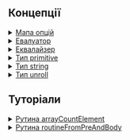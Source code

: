 ## Концепції

<details><summary><a href="./concept/MapOptions.md">
      Мапа опцій
  </a></summary>
  Це спеціальний набір ( масив ) значень, що призначений для передачі даних в рутину та управління її поведінкою.
</details>
<details><summary><a href="./concept/Evaluator.md">
      Евалуатор
  </a></summary>
  Складний фільтр, що встановлює (визначає) умови відбору елементів, через перетворення початкових даних. Для фільтрування використовується більш однієї рутини.
</details>
<details><summary><a href="./concept/Equalizer.md">
      Еквалайзер
  </a></summary>
  Фільтр відбору елементів масиву, що виконує порівняння перетворених значень початкових даних. Використовує одну рутину для здійснення відбору.
</details>
<details><summary><a href="./concept/TypePrimitive.md">
      Тип primitive
  </a></summary>
  Усі типи даних, що передають незмінювані величини називають простими або примітивними.
</details>
<details><summary><a href="./concept/TypeString.md">
      Тип string
  </a></summary>
  Примітивний тип JavaScript для представлення текстових даних. Це послідовність елементів з 16-бітних беззнакових цілих чисел, де кожен елемент займає визначену позицію. Елементи індексуються подібно до масивів - перший елемент має індекс 0, наступний - 1 і так далі. Довжина рядка - це кількість елементів.
</details>
<details><summary><a href="./concept/TypeUnroll.md">
      Тип unroll
  </a></summary>
  Unroll - тип даних - особливий вид масиву, дозволяє поміщати множину елементів для включення в інший масив.
</details>

## Туторіали

<!-- <details><summary><a href="./tutorial/Abstract.md">
      Загальна інформація
  </a></summary>
  Загальна інформація про модуль Tools.
</details>
<details><summary><a href="./tutorial/Installation.md">
      Встановлення
  </a></summary>
  Процедура встановлення модуль Tools.
</details> -->
<details><summary><a href="./tutorial/ArrayCountElement.md">
      Рутина arrayCountElement
  </a></summary>
  Рутина для підрахунку кількості входжень елемента в масив.
</details>
<details><summary><a href="./tutorial/RoutineFromPreAndBody.md">
      Рутина routineFromPreAndBody
  </a></summary>
  Автоматичне об'єднання рутини підготовки даних і рутини для їх обробки.
</details>
